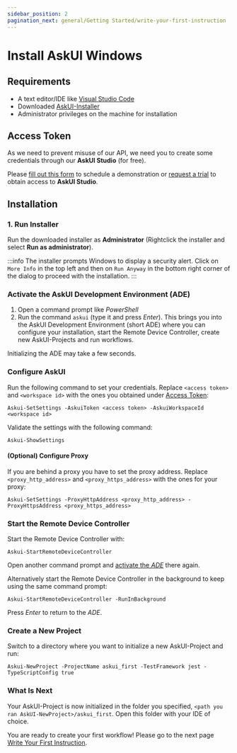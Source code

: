 ```yaml
---
sidebar_position: 2
pagination_next: general/Getting Started/write-your-first-instruction
---
```


# Install AskUI Windows

## Requirements

- A text editor/IDE like [Visual Studio Code](https://code.visualstudio.com/)
- Downloaded [AskUI-Installer](https://files.askui.com/releases/Installer/24.01.01/askui-full-installer.exe)
- Administrator privileges on the machine for installation

## Access Token

As we need to prevent misuse of our API, we need you to create some credentials through our __AskUI Studio__ (for free).

Please [fill out this form](https://xa5a040gvfz.typeform.com/to/Ndh2NkV6) to schedule a demonstration or [request a trial](https://xa5a040gvfz.typeform.com/to/IHdr0qY5) to obtain access to __AskUI Studio__.

## Installation

### 1. Run Installer
Run the downloaded installer as **Administrator** (Rightclick the installer and select **Run as administrator**).

:::info
The installer prompts Windows to display a security alert. Click on `More Info` in the top left and then on `Run Anyway` in the bottom right corner of the dialog to proceed with the installation.
:::

### Activate the AskUI Development Environment (ADE)
1. Open a command prompt like *PowerShell*
2. Run the command `askui` (type it and press _Enter_). This brings you into the AskUI Development Environment (short ADE) where you can configure your installation, start the Remote Device Controller, create new AskUI-Projects and run workflows.

Initializing the ADE may take a few seconds.

### Configure AskUI
Run the following command to set your credentials. Replace `<access token>` and `<workspace id>` with the ones you obtained under [Access Token](#access-token):

```shell
Askui-SetSettings -AskuiToken <access token> -AskuiWorkspaceId <workspace id>
```

Validate the settings with the following command: 

```shell
Askui-ShowSettings
```

#### (Optional) Configure Proxy
If you are behind a proxy you have to set the proxy address. Replace `<proxy_http_address>` and `<proxy_https_address>` with the ones for your proxy:

```shell
Askui-SetSettings -ProxyHttpAddress <proxy_http_address> -ProxyHttpsAddress <proxy_https_address>
```

### Start the Remote Device Controller
Start the Remote Device Controller with:

```shell
Askui-StartRemoteDeviceController
```

Open another command prompt and [activate the _ADE_](#activate-the-askui-development-environment-ade) there again.

Alternatively start the Remote Device Controller in the background to keep using the same command prompt:

```shell
Askui-StartRemoteDeviceController -RunInBackground
```

Press _Enter_ to return to the _ADE_.

### Create a New Project
Switch to a directory where you want to initialize a new AskUI-Project and run:

```shell
Askui-NewProject -ProjectName askui_first -TestFramework jest -TypeScriptConfig true
```

### What Is Next
Your AskUI-Project is now initialized in the folder you specified, `<path you ran AskUI-NewProject>/askui_first`.
Open this folder with your IDE of choice.

You are ready to create your first workflow! Please go to the next page [Write Your First Instruction](write-your-first-instruction.md).
